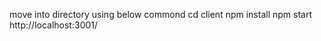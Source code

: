 move into directory using below commond
 cd client
 npm install 
 npm start
 http://localhost:3001/
